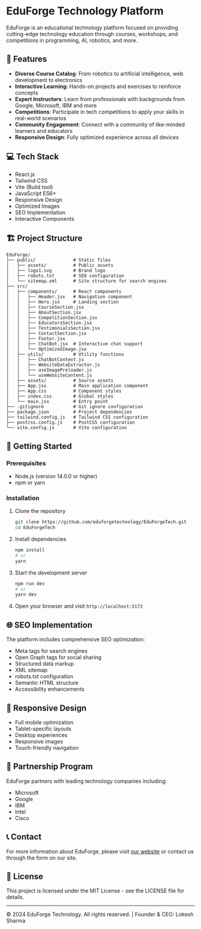 # EduForge Technology Platform

EduForge is an educational technology platform focused on providing cutting-edge technology education through courses, workshops, and competitions in programming, AI, robotics, and more.

## 🚀 Features

- **Diverse Course Catalog**: From robotics to artificial intelligence, web development to electronics
- **Interactive Learning**: Hands-on projects and exercises to reinforce concepts
- **Expert Instructors**: Learn from professionals with backgrounds from Google, Microsoft, IBM and more
- **Competitions**: Participate in tech competitions to apply your skills in real-world scenarios
- **Community Engagement**: Connect with a community of like-minded learners and educators
- **Responsive Design**: Fully optimized experience across all devices

## 💻 Tech Stack

- React.js
- Tailwind CSS
- Vite (Build tool)
- JavaScript ES6+
- Responsive Design
- Optimized Images
- SEO Implementation
- Interactive Components

## 🏗️ Project Structure

```
EduForge/
├── public/              # Static files
│   ├── assets/          # Public assets
│   ├── logo1.svg        # Brand logo
│   ├── robots.txt       # SEO configuration
│   └── sitemap.xml      # Site structure for search engines
├── src/
│   ├── components/      # React components
│   │   ├── Header.jsx   # Navigation component
│   │   ├── Hero.jsx     # Landing section
│   │   ├── CourseSection.jsx
│   │   ├── AboutSection.jsx
│   │   ├── CompetitionSection.jsx
│   │   ├── EducatorsSection.jsx
│   │   ├── TestimonialsSection.jsx
│   │   ├── ContactSection.jsx
│   │   ├── Footer.jsx
│   │   ├── ChatBot.jsx  # Interactive chat support
│   │   └── OptimizedImage.jsx
│   ├── utils/           # Utility functions
│   │   ├── ChatBotContext.js
│   │   ├── WebsiteDataExtractor.js
│   │   ├── useImagePreloader.js
│   │   └── useWebsiteContent.js
│   ├── assets/          # Source assets
│   ├── App.jsx          # Main application component
│   ├── App.css          # Component styles
│   ├── index.css        # Global styles
│   └── main.jsx         # Entry point
├── .gitignore           # Git ignore configuration
├── package.json         # Project dependencies
├── tailwind.config.js   # Tailwind CSS configuration
├── postcss.config.js    # PostCSS configuration
└── vite.config.js       # Vite configuration
```

## 🚀 Getting Started

### Prerequisites

- Node.js (version 14.0.0 or higher)
- npm or yarn

### Installation

1. Clone the repository
   ```bash
   git clone https://github.com/eduforgetechnology/EduForgeTech.git
   cd EduForgeTech
   ```

2. Install dependencies
   ```bash
   npm install
   # or
   yarn
   ```

3. Start the development server
   ```bash
   npm run dev
   # or
   yarn dev
   ```

4. Open your browser and visit `http://localhost:5173`

## 🌐 SEO Implementation

The platform includes comprehensive SEO optimization:
- Meta tags for search engines
- Open Graph tags for social sharing
- Structured data markup
- XML sitemap
- robots.txt configuration
- Semantic HTML structure
- Accessibility enhancements

## 📱 Responsive Design

- Full mobile optimization
- Tablet-specific layouts
- Desktop experiences
- Responsive images
- Touch-friendly navigation

## 👥 Partnership Program

EduForge partners with leading technology companies including:
- Microsoft
- Google
- IBM
- Intel
- Cisco

## 📞 Contact

For more information about EduForge, please visit [our website](https://www.eduforge.co) or contact us through the form on our site.

## 📄 License

This project is licensed under the MIT License - see the LICENSE file for details.

---

&copy; 2024 EduForge Technology. All rights reserved. | Founder & CEO: Lokesh Sharma